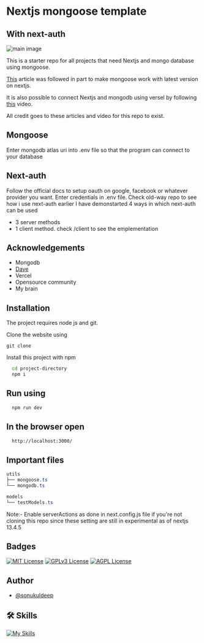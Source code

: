 
# Nextjs mongoose template
## With next-auth

![main image](https://cdn.devdojo.com/posts/images/April2022/how-to-use-mongoose-with-nextjs-for-mongodb2.jpg?auto=format&q=70&w=600)

This is a starter repo for all projects that need Nextjs and mongo database using mongoose.

[This](https://blog.usmans.me/how-to-use-mongoose-with-nextjs-for-mongodb) article was followed in part to make mongoose work with latest version on nextjs.

It is also possible to connect Nextjs and mongodb using versel by following [this](https://www.youtube.com/watch?v=JIlYroSsInU) video.

All credit goes to these articles and video for this repo to exist. 

## Mongoose
Enter mongodb atlas uri into .env file so that the program can connect to your database

## Next-auth
Follow the official docs to setup oauth on google, facebook or whatever provider you want. Enter credentials in .env file.
Check old-way repo to see how i use next-auth earlier
I have demonstarted 4 ways in which next-auth can be used
- 3 server methods
- 1 client method. check /client to see the emplementation

## Acknowledgements
 - Mongodb 
 - [Dave](https://github.com/gitdagray/next-auth-intro)
 - Vercel
 - Opensource community
 - My brain


## Installation

The project requires node js and git.

Clone the website using
```npm
git clone 
```

Install this project with npm

```bash
  cd project-directory
  npm i
```

## Run using

```bash
  npm run dev
```

## In the browser open

```bash
  http://localhost:3000/
```

## Important files
```css
utils
├── mongoose.ts
└── mongodb.ts

models
└── testModels.ts
```

Note:- Enable serverActions as done in next.config.js file if you're not cloning this repo since these setting are still in experimental as of nextjs 13.4.5

## Badges

[![MIT License](https://img.shields.io/badge/License-MIT-green.svg)](https://choosealicense.com/licenses/mit/) 
[![GPLv3 License](https://img.shields.io/badge/License-GPL%20v3-yellow.svg)](https://opensource.org/licenses/)
[![AGPL License](https://img.shields.io/badge/license-AGPL-blue.svg)](http://www.gnu.org/licenses/agpl-3.0)


## Author
- [@sonukuldeep](https://www.github.com/sonukuldeep)


## 🛠 Skills

[![My Skills](https://skillicons.dev/icons?i=js,ts,html,css,tailwind,sass,nodejs,react,vue,flask,rust,python,php,solidity,mongodb,mysql,prisma,figma,threejs)](https://github.com/sonukuldeep)
